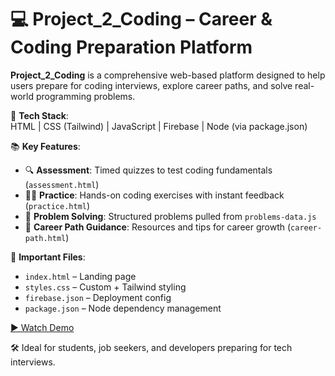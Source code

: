 # 💻 Project_2_Coding – Career & Coding Preparation Platform

**Project_2_Coding** is a comprehensive web-based platform designed to help users prepare for coding interviews, explore career paths, and solve real-world programming problems.

🚀 **Tech Stack**:  
HTML | CSS (Tailwind) | JavaScript | Firebase | Node (via package.json)

📚 **Key Features**:
- 🔍 **Assessment**: Timed quizzes to test coding fundamentals (`assessment.html`)
- 👨‍💻 **Practice**: Hands-on coding exercises with instant feedback (`practice.html`)
- 🧠 **Problem Solving**: Structured problems pulled from `problems-data.js`
- 🎯 **Career Path Guidance**: Resources and tips for career growth (`career-path.html`)

📁 **Important Files**:
- `index.html` – Landing page
- `styles.css` – Custom + Tailwind styling
- `firebase.json` – Deployment config
- `package.json` – Node dependency management

[▶️ Watch Demo](https://youtu.be/gu3PjJTQ9Us)

🛠️ Ideal for students, job seekers, and developers preparing for tech interviews.

